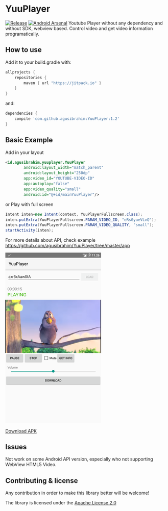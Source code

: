 # YuuPlayer

[![Release](https://jitpack.io/v/agusibrahim/YuuPlayer.svg)](https://jitpack.io/#agusibrahim/YuuPlayer)
[![Android Arsenal](https://img.shields.io/badge/Android%20Arsenal-YuuPlayer-green.svg?style=flat-square)](https://android-arsenal.com/details/1/5981)
Youtube Player without any dependency and without SDK, webview based. Control video and get video information programatically.

## How to use

Add it to your build.gradle with:
```gradle
allprojects {
    repositories {
        maven { url "https://jitpack.io" }
    }
}
```
and:

```gradle
dependencies {
    compile 'com.github.agusibrahim:YuuPlayer:1.2'
}
```

## Basic Example
Add in your layout
```xml
<id.agusibrahim.yuuplayer.YuuPlayer
		android:layout_width="match_parent"
		android:layout_height="250dp"
		app:video_id="YOUTUBE-VIDEO-ID"
		app:autoplay="false"
		app:video_quality="small"
		android:id="@+id/mainYuuPlayer"/>
```
or Play with full screen
```java
Intent inten=new Intent(context, YuuPlayerFullscreen.class);
inten.putExtra(YuuPlayerFullscreen.PARAM_VIDEO_ID, "eRsGyueVLvQ");
inten.putExtra(YuuPlayerFullscreen.PARAM_VIDEO_QUALITY, "small");
startActivity(inten);
```

For more details about API, check example
https://github.com/agusibrahim/YuuPlayer/tree/master/app

<img src="https://raw.githubusercontent.com/agusibrahim/YuuPlayer/master/img/Screenshot_20170715-112651.png" width="300">

[Download APK](https://github.com/agusibrahim/YuuPlayer/releases/download/1.2/YuuPlayer-Example.apk)
## Issues
Not work on some Android API version, especially who not supporting WebView HTML5 Video.


## Contributing & license
Any contribution in order to make this library better will be welcome!

The library is licensed under the [Apache License 2.0](https://www.apache.org/licenses/LICENSE-2.0)

